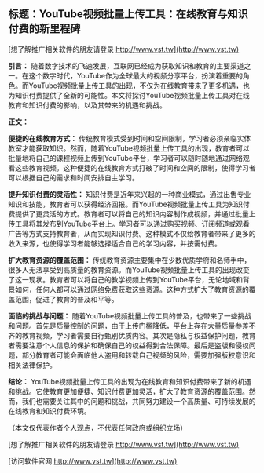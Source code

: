## **标题：YouTube视频批量上传工具：在线教育与知识付费的新里程碑**

[想了解推广相关软件的朋友请登录 http://www.vst.tw](http://www.vst.tw)

**引言：**
随着数字技术的飞速发展，互联网已经成为获取知识和教育的主要渠道之一。在这个数字时代，YouTube作为全球最大的视频分享平台，扮演着重要的角色。而YouTube视频批量上传工具的出现，不仅为在线教育带来了更多机遇，也为知识付费提供了全新的可能性。本文将探讨YouTube视频批量上传工具对在线教育和知识付费的影响，以及其带来的机遇和挑战。

**正文：**

**便捷的在线教育方式：**
传统教育模式受到时间和空间限制，学习者必须亲临实体教室才能获取知识。然而，随着YouTube视频批量上传工具的出现，教育者可以批量地将自己的课程视频上传到YouTube平台，学习者可以随时随地通过网络观看这些教育视频。这种便捷的在线教育方式打破了时间和空间的限制，使得学习者可以根据自己的需求和时间安排自主学习。

**提升知识付费的灵活性：**
知识付费是近年来兴起的一种商业模式，通过出售专业知识和技能，教育者可以获得经济回报。而YouTube视频批量上传工具为知识付费提供了更灵活的方式。教育者可以将自己的知识内容制作成视频，并通过批量上传工具将其发布到YouTube平台上。学习者可以通过购买视频、订阅频道或观看广告等方式支持教育者，从而实现知识付费。这种模式不仅给教育者带来了更多的收入来源，也使得学习者能够选择适合自己的学习内容，并按需付费。

**扩大教育资源的覆盖范围：**
传统教育资源主要集中在少数优质学府和名师手中，很多人无法享受到高质量的教育资源。而YouTube视频批量上传工具的出现改变了这一现状。教育者可以将自己的教学视频上传到YouTube平台，无论地域和背景如何，任何人都可以通过网络免费获取这些资源。这种方式扩大了教育资源的覆盖范围，促进了教育的普及和平等。

**面临的挑战与问题：**
随着YouTube视频批量上传工具的普及，也带来了一些挑战和问题。首先是质量控制的问题，由于上传门槛降低，平台上存在大量质量参差不齐的教育视频，学习者需要自行甄别优质内容。其次是隐私与权益保护问题，教育者需要注意个人信息的保护和确保自己的权益得到合法保障。最后是盗版和侵权问题，部分教育者可能会面临他人盗用和转载自己视频的风险，需要加强版权意识和相关法律保护。

**结论：**
YouTube视频批量上传工具的出现为在线教育和知识付费带来了新的机遇和挑战。它使教育更加便捷、知识付费更加灵活，扩大了教育资源的覆盖范围。然而，我们也需要关注其中的问题和挑战，共同努力建设一个高质量、可持续发展的在线教育和知识付费环境。

（本文仅代表作者个人观点，不代表任何政府或组织立场）

[想了解推广相关软件的朋友请登录 http://www.vst.tw](http://www.vst.tw)


[访问软件官网 http://www.vst.tw](http://www.vst.tw)
